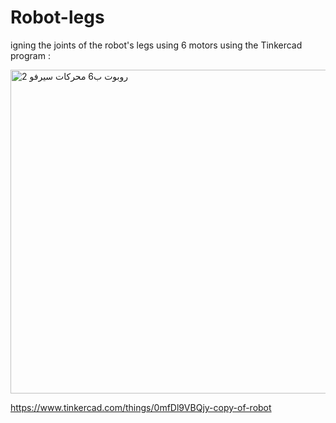 # Robot-legs
igning the joints of the robot's legs using 6 motors using the Tinkercad program :

<img width="518" alt="روبوت ب6 محركات سيرفو 2" src="https://github.com/weaam-1424/-robot-s-legs/assets/173771361/9c747643-20bc-4308-ad44-7eeca6cd6c57">

https://www.tinkercad.com/things/0mfDl9VBQjy-copy-of-robot
